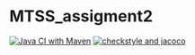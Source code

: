 # MTSS_assigment2
[![Java CI with Maven](https://github.com/luca-marcato/MTSS_assigment2/actions/workflows/build.yml/badge.svg)](https://github.com/luca-marcato/MTSS_assigment2/actions/workflows/build.yml)
[![checkstyle and jacoco](https://github.com/luca-marcato/MTSS_assigment2/actions/workflows/build2.yml/badge.svg)](https://github.com/luca-marcato/MTSS_assigment2/actions/workflows/build2.yml)
